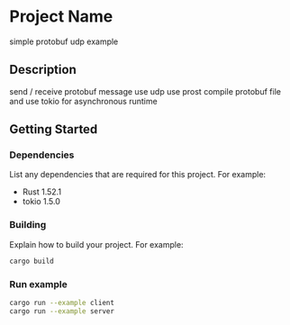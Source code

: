 # Project Name

simple protobuf udp example

## Description

send / receive protobuf message use udp
use prost compile protobuf file
and use tokio for asynchronous runtime

## Getting Started

### Dependencies

List any dependencies that are required for this project. For example:

- Rust 1.52.1
- tokio 1.5.0

### Building

Explain how to build your project. For example:

```sh
cargo build
```

### Run example

```sh
cargo run --example client
cargo run --example server
```
